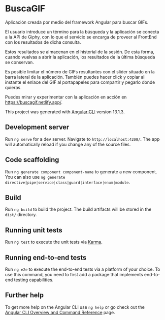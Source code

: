 # BuscaGIF

Aplicación creada por medio del framework Angular para buscar GIFs.

El usuario introduce un término para la búsqueda y la aplicación se conecta a la API de Giphy, con lo que el servicio se encarga de proveer al FrontEnd con los resultados de dicha consulta.

Estos resultados se almacenan en el historial de la sesión. 
De esta forma, cuando vuelvas a abrir la aplicación, los resultados de la última búsqueda se conservan.

Es posible limitar el número de GIFs resultantes con el slider situado en la barra lateral de la aplicación.
También puedes hacer click y copiar al instante el enlace del GIF al portapapeles para compartir y pegarlo donde quieras.

Puedes mirar y experimentar con la aplicación en acción en https://buscagif.netlify.app/.

This project was generated with [Angular CLI](https://github.com/angular/angular-cli) version 13.1.3.

## Development server

Run `ng serve` for a dev server. Navigate to `http://localhost:4200/`. The app will automatically reload if you change any of the source files.

## Code scaffolding

Run `ng generate component component-name` to generate a new component. You can also use `ng generate directive|pipe|service|class|guard|interface|enum|module`.

## Build

Run `ng build` to build the project. The build artifacts will be stored in the `dist/` directory.

## Running unit tests

Run `ng test` to execute the unit tests via [Karma](https://karma-runner.github.io).

## Running end-to-end tests

Run `ng e2e` to execute the end-to-end tests via a platform of your choice. To use this command, you need to first add a package that implements end-to-end testing capabilities.

## Further help

To get more help on the Angular CLI use `ng help` or go check out the [Angular CLI Overview and Command Reference](https://angular.io/cli) page.
